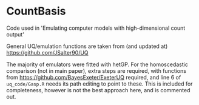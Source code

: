 # CountBasis

Code used in 'Emulating computer models with high-dimensional count output'

General UQ/emulation functions are taken from (and updated at) https://github.com/JSalter90/UQ

The majority of emulators were fitted with hetGP. For the homoscedastic comparison (not in main paper), extra steps are required, with functions from https://github.com/BayesExeter/ExeterUQ required, and line 6 of `uq_code/Gasp.R` needs its path editing to point to these. This is included for completeness, however is not the best approach here, and is commented out.





